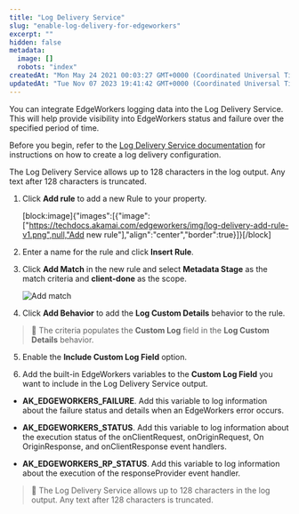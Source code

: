 ```yaml
---
title: "Log Delivery Service"
slug: "enable-log-delivery-for-edgeworkers"
excerpt: ""
hidden: false
metadata: 
  image: []
  robots: "index"
createdAt: "Mon May 24 2021 00:03:27 GMT+0000 (Coordinated Universal Time)"
updatedAt: "Tue Nov 07 2023 19:41:42 GMT+0000 (Coordinated Universal Time)"
---
```

You can integrate EdgeWorkers logging data into the Log Delivery Service. This will help provide visibility into EdgeWorkers status and failure over the specified period of time.

Before you begin, refer to the [Log Delivery Service documentation](https://techdocs.akamai.com/log-delivery/docs) for instructions on how to create a log delivery configuration.

The Log Delivery Service allows up to 128 characters in the log output. Any text after 128 characters is truncated.

1. Click **Add rule** to add a new Rule to your property.

   [block:image]{"images":[{"image":["https://techdocs.akamai.com/edgeworkers/img/log-delivery-add-rule-v1.png",null,"Add new rule"],"align":"center","border":true}]}[/block]

2. Enter a name for the rule and click **Insert Rule**.

3. Click **Add Match** in the new rule and select **Metadata Stage** as the match criteria and **client-done** as the scope.

   ![Add match](https://techdocs.akamai.com/edgeworkers/img/log-delivery-criteria-v1.png)

4. Click **Add Behavior** to add the **Log Custom Details** behavior to the rule.

> 📘 The criteria populates the **Custom Log** field in the **Log Custom Details** behavior.

5. Enable the **Include Custom Log Field** option.

6. Add the built-in EdgeWorkers variables to the **Custom Log Field** you want to include in the Log Delivery Service output.

- **AK_EDGEWORKERS_FAILURE**.  Add this variable to log information about the failure status and details when an EdgeWorkers error occurs.

- **AK_EDGEWORKERS_STATUS**. Add this variable to log information about the execution status of the onClientRequest, onOriginRequest, On OriginResponse, and onClientResponse event handlers.

- **AK_EDGEWORKERS_RP_STATUS**. Add this variable to log information about the execution of the responseProvider event handler.

> 📘 The Log Delivery Service allows up to 128 characters in the log output. Any text after 128 characters is truncated.
